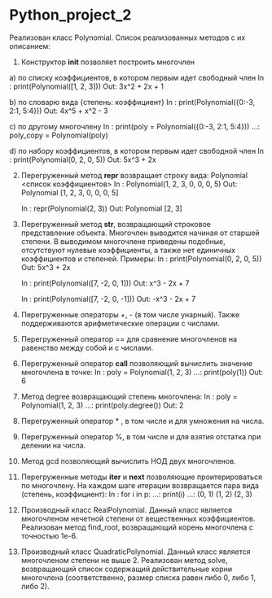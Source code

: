 # Python_project_2

Реализован класс Polynomial.
Список реализованных методов с их описанием:
1) Конструктор __init__ позволяет построить многочлен

  a) по списку коэффициентов, в котором первым идет свободный член
     In : print(Polynomial([1, 2, 3]))
     Out: 3x^2 + 2x + 1
     
  b) по словарю вида {степень: коэффициент}
     In : print(Polynomial({0:-3, 2:1, 5:4}))
     Out: 4x^5 + x^2 - 3
     
  c) по другому многочлену
     In : print(poly = Polynomial({0:-3, 2:1, 5:4}))
     ...: poly_copy = Polynomial(poly)
  
  d) по набору коэффициентов, в котором первым идет свободной член
    In : print(Polynomial(0, 2, 0, 5))
    Out: 5x^3 + 2x
    
2) Перегруженный метод __repr__ возвращает строку вида: Polynomial <список коэффициентов>
   In : Polynomial(1, 2, 3, 0, 0, 0, 5)
   Out: Polynomial [1, 2, 3, 0, 0, 0, 5]

   In : repr(Polynomial(2, 3))
   Out: Polynomial [2, 3]
   
3) Перегруженный метод __str__, возвращающий строковое представление объекта. Многочлен выводится начиная от старшей степени.
   В выводимом многочлене приведены подобные, отсутствуют нулевые коэффициенты, а также нет единичных коэффициентов и степеней. Примеры:
   In : print(Polynomial(0, 2, 0, 5))
   Out: 5x^3 + 2x

   In : print(Polynomial([7, -2, 0, 1]))
   Out: x^3 - 2x + 7

   In : print(Polynomial([7, -2, 0, -1]))
   Out: -x^3 - 2x + 7
   
4) Перегруженные операторы +, - (в том числе унарный). Также поддерживаются арифметические операции с числами.
5) Перегруженный оператор == для сравнение многочленов на равенство между собой и с числами.
6) Перегруженный оператор __call__ позволяющий вычислить значение многочлена в точке:
   In : poly = Polynomial(1, 2, 3)
   ...: print(poly(1))
   Out: 6

7) Метод degree возвращающий степень многочлена:
   In : poly = Polynomial(1, 2, 3)
   ...: print(poly.degree())
   Out: 2
 
8) Перегруженный оператор * , в том числе и для умножения на числа.
9) Перегруженный оператор %, в том числе и для взятия отстатка при делении на числа. 
10) Метод gcd позволяющий вычислить НОД двух многочленов.
11) Перегруженные методы __iter__ и __next__ позволяющие проитерироваться по многочлену. 
    На каждом шаге итерации возвращается пара вида (степень, коэффициент):
    In : for i in p:
    ...:     print(i)
    ...:
    (0, 1)
    (1, 2)
    (2, 3)
  
12) Производный класс RealPolynomial. Данный класс является многочленом нечетной степени от вещественных коэффициентов.
    Реализован метод find_root, возвращающий корень многочлена с точностью 1e-6.
    
13) Производный класс QuadraticPolynomial. Данный класс является многочленом степени не выше 2.
    Реализован метод solve, возвращающий список содержащий
    действительные корни многочлена (соответственно, размер списка равен либо 0, либо 1, либо 2).

